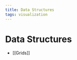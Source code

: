 ```yaml
---
title: Data Structures
tags: visualization
---
```


# Data Structures
- [[Grids]]


















